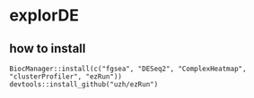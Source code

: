# explorDE

## how to install

```
BiocManager::install(c("fgsea", "DESeq2", "ComplexHeatmap", "clusterProfiler", "ezRun"))
devtools::install_github("uzh/ezRun")
```

